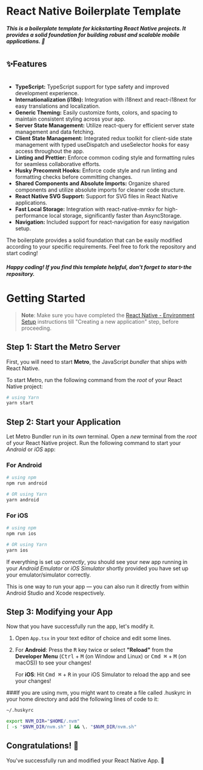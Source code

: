 # React Native Boilerplate Template

##### This is a boilerplate template for kickstarting React Native projects. It provides a solid foundation for building robust and scalable mobile applications. :rocket: 
# 
#

## ✨Features
# 
- **TypeScript:** TypeScript support for type safety and improved development experience.
- **Internationalization (i18n):** Integration with i18next and react-i18next for easy translations and localization.
- **Generic Theming:** Easily customize fonts, colors, and spacing to maintain consistent styling across your app.
- **Server State Management:** Utilize react-query for efficient server state management and data fetching.
- **Client State Management:** Integrated redux toolkit for client-side state management with typed useDispatch and useSelector hooks for easy access throughout the app.
- **Linting and Prettier:** Enforce common coding style and formatting rules for seamless collaborative efforts.
- **Husky Precommit Hooks:** Enforce code style and run linting and formatting checks before committing changes.
- **Shared Components and Absolute Imports:** Organize shared components and utilize absolute imports for cleaner code structure.
- **React Native SVG Support:** Support for SVG files in React Native applications.
- **Fast Local Storage:** Integration with react-native-mmkv for high-performance local storage, significantly faster than AsyncStorage.
- **Navigation:** Included support for react-navigation for easy navigation setup.

The boilerplate provides a solid foundation that can be easily modified according to your specific requirements. Feel free to fork the repository and start coding!

##### Happy coding! If you find this template helpful, don't forget to star✨ the repository.
#
#
#
# Getting Started


>**Note**: Make sure you have completed the [React Native - Environment Setup](https://reactnative.dev/docs/environment-setup) instructions till "Creating a new application" step, before proceeding.

## Step 1: Start the Metro Server

First, you will need to start **Metro**, the JavaScript _bundler_ that ships _with_ React Native.

To start Metro, run the following command from the _root_ of your React Native project:

```bash
# using Yarn
yarn start
```

## Step 2: Start your Application

Let Metro Bundler run in its _own_ terminal. Open a _new_ terminal from the _root_ of your React Native project. Run the following command to start your _Android_ or _iOS_ app:

### For Android

```bash
# using npm
npm run android

# OR using Yarn
yarn android
```

### For iOS

```bash
# using npm
npm run ios

# OR using Yarn
yarn ios
```

If everything is set up _correctly_, you should see your new app running in your _Android Emulator_ or _iOS Simulator_ shortly provided you have set up your emulator/simulator correctly.

This is one way to run your app — you can also run it directly from within Android Studio and Xcode respectively.

## Step 3: Modifying your App

Now that you have successfully run the app, let's modify it.

1. Open `App.tsx` in your text editor of choice and edit some lines.
2. For **Android**: Press the <kbd>R</kbd> key twice or select **"Reload"** from the **Developer Menu** (<kbd>Ctrl</kbd> + <kbd>M</kbd> (on Window and Linux) or <kbd>Cmd ⌘</kbd> + <kbd>M</kbd> (on macOS)) to see your changes!

   For **iOS**: Hit <kbd>Cmd ⌘</kbd> + <kbd>R</kbd> in your iOS Simulator to reload the app and see your changes!
   
   
###If you are using nvm, you might want to create a file called .huskyrc in your home directory and add the following lines of code to it:

```bash
~/.huskyrc

export NVM_DIR="$HOME/.nvm"
[ -s "$NVM_DIR/nvm.sh" ] && \. "$NVM_DIR/nvm.sh"
```


## Congratulations! :tada:

You've successfully run and modified your React Native App. :partying_face:
